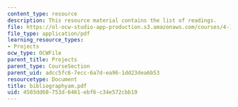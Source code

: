 ```yaml
---
content_type: resource
description: This resource material contains the list of readings.
file: https://ol-ocw-studio-app-production.s3.amazonaws.com/courses/4-175-case-studies-in-city-form-fall-2005/4503dd60753d6461ebf6c34e572cbb19_bibliographyam.pdf
file_type: application/pdf
learning_resource_types:
- Projects
ocw_type: OCWFile
parent_title: Projects
parent_type: CourseSection
parent_uid: adcc5fc6-7ecc-6a7d-ea96-1dd23dea6b53
resourcetype: Document
title: bibliographyam.pdf
uid: 4503dd60-753d-6461-ebf6-c34e572cbb19
---
```

